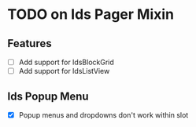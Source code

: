 # TODO on Ids Pager Mixin

## Features

- [ ] Add support for IdsBlockGrid
- [ ] Add support for IdsListView

## Ids Popup Menu

- [x] Popup menus and dropdowns don't work within slot
